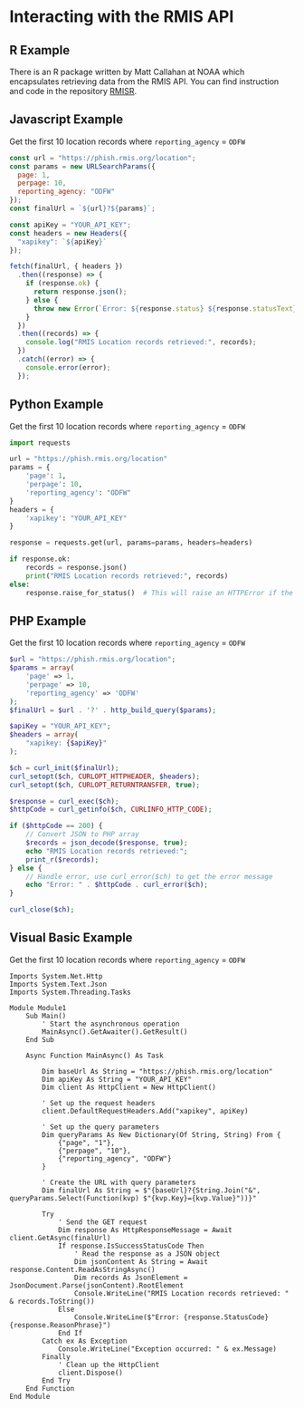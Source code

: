 
# Interacting with the RMIS API

## R Example
There is an R package written by Matt Callahan at NOAA which encapsulates retrieving data from the RMIS API. You can find instruction and code in the repository [RMISR](https://github.com/MattCallahan-NOAA/rmisr).


## Javascript Example
Get the first 10 location records where `reporting_agency` = `ODFW`

```javascript
const url = "https://phish.rmis.org/location";
const params = new URLSearchParams({
  page: 1,
  perpage: 10,
  reporting_agency: "ODFW"
});
const finalUrl = `${url}?${params}`;

const apiKey = "YOUR_API_KEY";
const headers = new Headers({
  "xapikey": `${apiKey}`
});

fetch(finalUrl, { headers })
  .then((response) => {
    if (response.ok) {
      return response.json();
    } else {
      throw new Error(`Error: ${response.status} ${response.statusText}`);
    }
  })
  .then((records) => {
    console.log("RMIS Location records retrieved:", records);
  })
  .catch((error) => {
    console.error(error);
  });
```

## Python Example
Get the first 10 location records where `reporting_agency` = `ODFW`

```python
import requests

url = "https://phish.rmis.org/location"
params = {
    'page': 1,
    'perpage': 10,
    'reporting_agency': "ODFW"
}
headers = {
    'xapikey': "YOUR_API_KEY"
}

response = requests.get(url, params=params, headers=headers)

if response.ok:
    records = response.json()
    print("RMIS Location records retrieved:", records)
else:
    response.raise_for_status()  # This will raise an HTTPError if the HTTP request returned an unsuccessful status code.
```

## PHP Example
Get the first 10 location records where `reporting_agency` = `ODFW`

```php
$url = "https://phish.rmis.org/location";
$params = array(
    'page' => 1,
    'perpage' => 10,
    'reporting_agency' => 'ODFW'
);
$finalUrl = $url . '?' . http_build_query($params);

$apiKey = "YOUR_API_KEY";
$headers = array(
    "xapikey: {$apiKey}"
);

$ch = curl_init($finalUrl);
curl_setopt($ch, CURLOPT_HTTPHEADER, $headers);
curl_setopt($ch, CURLOPT_RETURNTRANSFER, true);

$response = curl_exec($ch);
$httpCode = curl_getinfo($ch, CURLINFO_HTTP_CODE);

if ($httpCode == 200) {
    // Convert JSON to PHP array
    $records = json_decode($response, true);
    echo "RMIS Location records retrieved:";
    print_r($records);
} else {
    // Handle error, use curl_error($ch) to get the error message
    echo "Error: " . $httpCode . curl_error($ch);
}

curl_close($ch);
```

## Visual Basic Example
Get the first 10 location records where `reporting_agency` = `ODFW`

```vbnet
Imports System.Net.Http
Imports System.Text.Json
Imports System.Threading.Tasks

Module Module1
    Sub Main()
        ' Start the asynchronous operation
        MainAsync().GetAwaiter().GetResult()
    End Sub

    Async Function MainAsync() As Task
        
        Dim baseUrl As String = "https://phish.rmis.org/location"
        Dim apiKey As String = "YOUR_API_KEY"
        Dim client As HttpClient = New HttpClient()

        ' Set up the request headers
        client.DefaultRequestHeaders.Add("xapikey", apiKey)

        ' Set up the query parameters
        Dim queryParams As New Dictionary(Of String, String) From {
            {"page", "1"},
            {"perpage", "10"},
            {"reporting_agency", "ODFW"}
        }

        ' Create the URL with query parameters
        Dim finalUrl As String = $"{baseUrl}?{String.Join("&", queryParams.Select(Function(kvp) $"{kvp.Key}={kvp.Value}"))}"

        Try
            ' Send the GET request
            Dim response As HttpResponseMessage = Await client.GetAsync(finalUrl)
            If response.IsSuccessStatusCode Then
                ' Read the response as a JSON object
                Dim jsonContent As String = Await response.Content.ReadAsStringAsync()
                Dim records As JsonElement = JsonDocument.Parse(jsonContent).RootElement
                Console.WriteLine("RMIS Location records retrieved: " & records.ToString())
            Else
                Console.WriteLine($"Error: {response.StatusCode} {response.ReasonPhrase}")
            End If
        Catch ex As Exception
            Console.WriteLine("Exception occurred: " & ex.Message)
        Finally
            ' Clean up the HttpClient
            client.Dispose()
        End Try
    End Function
End Module
```
